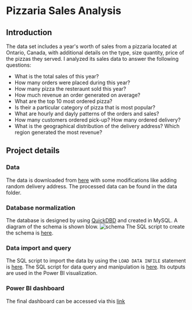 # Pizzaria Sales Analysis

## Introduction
The data set includes a year's worth of sales from a pizzaria located at Ontario, Canada, with additional details on the type, size quantity, price of the pizzas they served. I analyzed its sales data to answer the following questions:
- What is the total sales of this year?
- How many orders were placed during this year?
- How many pizza the resteraunt sold this year?
- How much revenue an order generated on average?
- What are the top 10 most ordered pizza?
- Is their a particular category of pizza that is most popular?
- What are hourly and dayly patterns of the orders and sales?
- How many customers ordered pick-up? How many ordered delivery?
- What is the geographical distribution of the delivery address? Which region generated the most revenue?

## Project details
### Data  
The data is downloaded from [here](https://www.mavenanalytics.io/data-playground?search=pizza) with some modifications like adding random delivery address.
The processed data can be found in the data folder.

### Database normalization
The database is designed by using [QuickDBD](https://www.quickdatabasediagrams.com/) and created in MySQL. 
A diagram of the schema is shown blow. 
![schema](https://github.com/dionysos137/sql_powerbi_project/assets/49093201/5d673d72-3ff7-48dd-bf9d-875c45e570ac)
The SQL script to create the schema is [here](create_database.sql).

### Data import and query
The SQL script to import the data by using the `LOAD DATA INFILE` statement is [here](load_data.sql).
The SQL script for data query and manipulation is [here](query.sql). Its outputs are used in the Power BI visualization.

### Power BI dashboard
The final dashboard can be accessed via this [link](https://app.powerbi.com/view?r=eyJrIjoiYTM2ZGQ0YjgtNWE5NC00YTYzLThmM2EtODEzNDk4MzIxNWMxIiwidCI6IjYwOWZhZWMwLTQwYmYtNDM1YS1hMGU0LTQ4MzQ1YzEyNWM5NSJ9)

